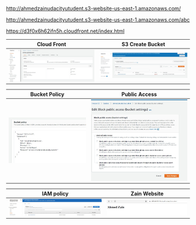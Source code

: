 http://ahmedzainudacityutudent.s3-website-us-east-1.amazonaws.com/

http://ahmedzainudacityutudent.s3-website-us-east-1.amazonaws.com/abc

https://d3f0x6h62ifn5h.cloudfront.net/index.html



| Cloud Front | S3 Create Bucket |
|:-:|:-:|
| ![](cloud_front.jpeg) | ![](s3_create_bucket.jpeg) |

| Bucket Policy | Public Access |
|:-:|:-:|
| ![](bucket_policy.jpeg) | ![](public_access.jpeg) |

| IAM policy | Zain Website |
|:-:|:-:|
| ![](iam_policy.jpeg) | ![](website_screenshot.jpeg) |
